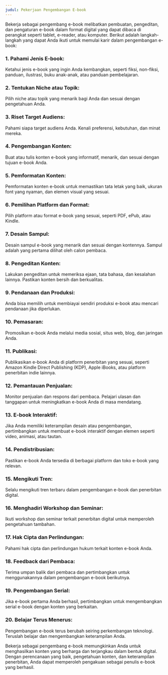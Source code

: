 ```yaml
---
judul: Pekerjaan Pengembangan E-book
---
```


Bekerja sebagai pengembang e-book melibatkan pembuatan, pengeditan, dan pengaturan e-book dalam format digital yang dapat dibaca di perangkat seperti tablet, e-reader, atau komputer. Berikut adalah langkah-langkah yang dapat Anda ikuti untuk memulai karir dalam pengembangan e-book:

### 1. **Pahami Jenis E-book:**

Ketahui jenis e-book yang ingin Anda kembangkan, seperti fiksi, non-fiksi, panduan, ilustrasi, buku anak-anak, atau panduan pembelajaran.

### 2. **Tentukan Niche atau Topik:**

Pilih niche atau topik yang menarik bagi Anda dan sesuai dengan pengetahuan Anda.

### 3. **Riset Target Audiens:**

Pahami siapa target audiens Anda. Kenali preferensi, kebutuhan, dan minat mereka.

### 4. **Pengembangan Konten:**

Buat atau tulis konten e-book yang informatif, menarik, dan sesuai dengan tujuan e-book Anda.

### 5. **Pemformatan Konten:**

Pemformatan konten e-book untuk memastikan tata letak yang baik, ukuran font yang nyaman, dan elemen visual yang sesuai.

### 6. **Pemilihan Platform dan Format:**

Pilih platform atau format e-book yang sesuai, seperti PDF, ePub, atau Kindle.

### 7. **Desain Sampul:**

Desain sampul e-book yang menarik dan sesuai dengan kontennya. Sampul adalah yang pertama dilihat oleh calon pembaca.

### 8. **Pengeditan Konten:**

Lakukan pengeditan untuk memeriksa ejaan, tata bahasa, dan kesalahan lainnya. Pastikan konten bersih dan berkualitas.

### 9. **Pendanaan dan Produksi:**

Anda bisa memilih untuk membiayai sendiri produksi e-book atau mencari pendanaan jika diperlukan.

### 10. **Pemasaran:**

Promosikan e-book Anda melalui media sosial, situs web, blog, dan jaringan Anda.

### 11. **Publikasi:**

Publikasikan e-book Anda di platform penerbitan yang sesuai, seperti Amazon Kindle Direct Publishing (KDP), Apple iBooks, atau platform penerbitan indie lainnya.

### 12. **Pemantauan Penjualan:**

Monitor penjualan dan respons dari pembaca. Pelajari ulasan dan tanggapan untuk meningkatkan e-book Anda di masa mendatang.

### 13. **E-book Interaktif:**

Jika Anda memiliki keterampilan desain atau pengembangan, pertimbangkan untuk membuat e-book interaktif dengan elemen seperti video, animasi, atau tautan.

### 14. **Pendistribusian:**

Pastikan e-book Anda tersedia di berbagai platform dan toko e-book yang relevan.

### 15. **Mengikuti Tren:**

Selalu mengikuti tren terbaru dalam pengembangan e-book dan penerbitan digital.

### 16. **Menghadiri Workshop dan Seminar:**

Ikuti workshop dan seminar terkait penerbitan digital untuk memperoleh pengetahuan tambahan.

### 17. **Hak Cipta dan Perlindungan:**

Pahami hak cipta dan perlindungan hukum terkait konten e-book Anda.

### 18. **Feedback dari Pembaca:**

Terima umpan balik dari pembaca dan pertimbangkan untuk menggunakannya dalam pengembangan e-book berikutnya.

### 19. **Pengembangan Serial:**

Jika e-book pertama Anda berhasil, pertimbangkan untuk mengembangkan serial e-book dengan konten yang berkaitan.

### 20. **Belajar Terus Menerus:**

Pengembangan e-book terus berubah seiring perkembangan teknologi. Teruslah belajar dan mengembangkan keterampilan Anda.

Bekerja sebagai pengembang e-book memungkinkan Anda untuk menghasilkan konten yang berharga dan terjangkau dalam bentuk digital. Dengan perencanaan yang baik, pengetahuan konten, dan keterampilan penerbitan, Anda dapat memperoleh pengakuan sebagai penulis e-book yang berhasil.
